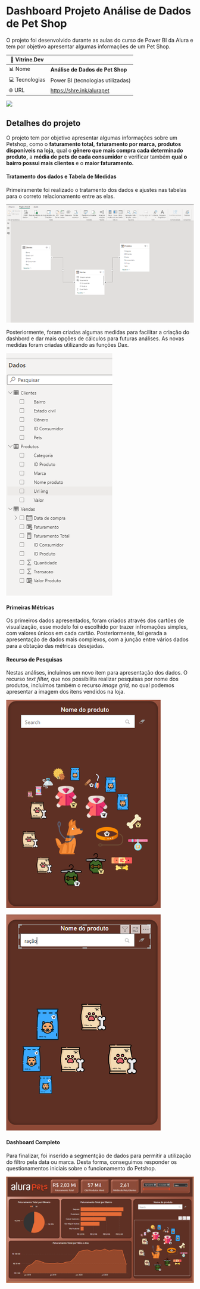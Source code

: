 # Dashboard Projeto Análise de Dados de Pet Shop

O projeto foi desenvolvido durante as aulas do curso de Power BI da Alura e tem por objetivo apresentar algumas informações de um Pet Shop.

| :rocket: Vitrine.Dev |    |
| -------------  | --- |
| :bar_chart: Nome        | **Análise de Dados de Pet Shop**
| :computer: Tecnologias | Power BI (tecnologias utilizadas)
| :globe_with_meridians: URL         | https://shre.ink/alurapet


<!-- Inserir imagem com a #vitrinedev ao final do link -->
![](https://github.com/gitmattalves/analise_de-dados_petshop/blob/main/alurapet.avif#vitrinedev)

## Detalhes do projeto

O projeto tem por objetivo apresentar algumas informações sobre um Petshop, como o **faturamento total,** **faturamento por marca,** **produtos disponíveis na loja,** qual o **gênero que mais compra cada determinado produto,** a **média de pets de cada consumidor** e verificar também **qual o bairro possui mais clientes** e o **maior faturamento.**

#### Tratamento dos dados e Tabela de Medidas
Primeiramente foi realizado o tratamento dos dados e ajustes nas tabelas para o correto relacionamento entre as elas.

![](https://github.com/gitmattalves/analise_de-dados_petshop/blob/main/Relacionamentos.png#vitrinedev)

Posteriormente, foram criadas algumas medidas para facilitar a criação do dashbord e dar mais opções de cálculos para futuras análises. As novas medidas foram criadas utilizando as funções Dax.

![](https://github.com/gitmattalves/analise_de-dados_petshop/blob/main/Tabelas_de_medidas.png#vitrinedev)


#### Primeiras Métricas
Os primeiros dados apresentados, foram criados através dos cartões de visualização, esse modelo foi o escolhido por trazer infromações simples, com valores únicos em cada cartão.
Posteriormente, foi gerada a apresentação de dados mais complexos, com a junção entre vários dados para a obtação das métricas desejadas.

#### Recurso de Pesquisas 
Nestas análises, incluímos um novo item para apresentação dos dados. O recurso *text filter,* que nos possibilita realizar pesquisas por nome dos produtos, incluímos também o recurso *image grid,* no qual podemos apresentar a imagem dos itens vendidos na loja.

![](https://github.com/gitmattalves/analise_de-dados_petshop/blob/main/pesquisas.png#vitrinedev)

![](https://github.com/gitmattalves/analise_de-dados_petshop/blob/main/pesquisa%20de%20itens.png#vitrinedev)

#### Dashboard Completo

Para finalizar, foi inserido a segmentção de dados para permitir a utilização do filtro pela data ou marca. Desta forma, conseguimos responder os questionamentos iniciais sobre o funcionamento do Petshop.

![](https://github.com/gitmattalves/analise_de-dados_petshop/blob/main/dash_completo.png#vitrinedev)
